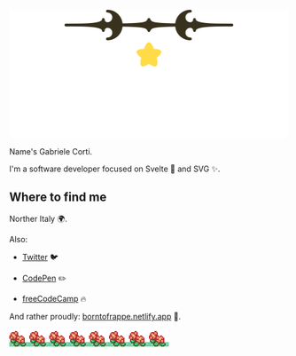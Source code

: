 ![Hi there 👋🏻](./intro.svg)

Name's Gabriele Corti.

I'm a software developer focused on Svelte 🧡 and SVG ✨.

## Where to find me

Norther Italy 🌍.

Also:

- [Twitter](https://twitter.com/borntofrappe) 🐦

- [CodePen](https://codepen.io/borntofrappe) ✏️

- [freeCodeCamp](https://www.freecodecamp.org/borntofrappe) 🔥

And rather proudly: [borntofrappe.netlify.app](https://borntofrappe.netlify.app/) 🙌.

![That's all for now. 👋🏻👋🏻](./outro.svg)
